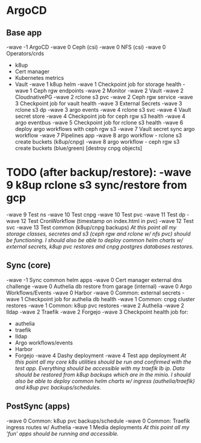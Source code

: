 # ArgoCD

## Base app
-wave -1 ArgoCD
-wave 0 Ceph (csi)
-wave 0 NFS (csi)
-wave 0 Operators/crds
  - k8up
  - Cert manager
  - Kubernetes metrics
  - Vault
-wave 1 k8up helm
-wave 1 Checkpoint job for storage health
-wave 1 Ceph rgw endpoints
-wave 2 Monitor
-wave 2 Vault
-wave 2 CloudnativePG
-wave 2 rclone s3 pvc
-wave 2 Ceph rgw service
-wave 3 Checkpoint job for vault health
-wave 3 External Secrets
-wave 3 rclone s3 dp
-wave 3 argo events
-wave 4 rclone s3 svc
-wave 4 Vault secret store
-wave 4 Checkpoint job for ceph rgw s3 health
-wave 4 argo eventbus
-wave 5 Checkpoint job for rclone s3 health
-wave 6 deploy argo workflows with ceph rgw s3
-wave 7 Vault secret sync argo workflow
-wave 7 Pipelines app
-wave 8 argo workflow - rclone s3 create buckets (k8up/cnpg)
-wave 8 argo workflow - ceph rgw s3 create buckets (blue/green) [destroy cnpg objects]
# TODO (after backup/restore): -wave 9 k8up rclone s3 sync/restore from gcp
-wave 9 Test ns
-wave 10 Test cnpg
-wave 10 Test pvc
-wave 11 Test dp
-wave 12 Test CronWorkflow (timestamp on index.html in pvc)
-wave 12 Test svc
-wave 13 Test common (k8up/cnpg backups)
*At this point all my storage classes, secretes and s3 (ceph rgw and rclone w/ nfs pvc) should be functioning. I should also be able to deploy common helm charts w/ external secrets, k8up pvc restores and cnpg postgres databases restores.*

## Sync (core)
-wave -1 Sync common helm apps
-wave 0 Cert manager external dns challenge
-wave 0 Authelia db restore from garage (internal)
-wave 0 Argo Workflows/Events
-wave 0 Harbor
-wave 0 Common: external secrets
-wave 1 Checkpoint job for authelia db health
-wave 1 Common: cnpg cluster restores
-wave 1 Common: k8up pvc restores
-wave 2 Authelia
-wave 2 lldap
-wave 2 Traefik
-wave 2 Forgejo
-wave 3 Checkpoint health job for:
  - authelia
  - traefik
  - lldap
  - Argo workflows/events
  - Harbor
  - Forgejo
-wave 4 Dashy deployment
-wave 4 Test app deployment
*At this point all my core k8s utilities should be run and confirmed with the test app. Everything should be accessible with my traefik lb ip. Data should be restored from k8up backups which are in the minio. I should also be able to deploy common helm charts w/ ingress (authelia/traefik) and k8up pvc backups/schedules.*

## PostSync (apps)
-wave 0 Common: k8up pvc backups/schedule
-wave 0 Common: Traefik ingress routes w/ Authelia
-wave 1 Media deployments
*At this point all my 'fun' apps should be running and accessible.*
